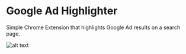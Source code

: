 # Google Ad Highlighter

Simple Chrome Extension that highlights Google Ad results on a search page.

![alt text][screenshot]

[screenshot]: https://github.com/cokeeffe/google_ad_highlighter/master/image.png "Nice and visible"
